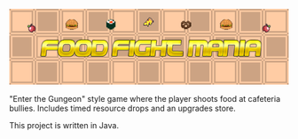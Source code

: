 ![Food Fight Mania](foodfight_banner.png)

"Enter the Gungeon" style game where the player shoots food at cafeteria bullies. Includes timed resource drops and an upgrades store.

This project is written in Java.
